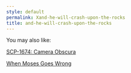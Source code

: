 ```yaml
---
style: default
permalink: Xand-he-will-crash-upon-the-rocks
title: and-he-will-crash-upon-the-rocks
---
```

You may also like:

[SCP-1674: Camera Obscura](http://scp-wiki.net/scp-1674)

[When Moses Goes Wrong](http://scp-wiki.net/when-moses-goes-wrong)

